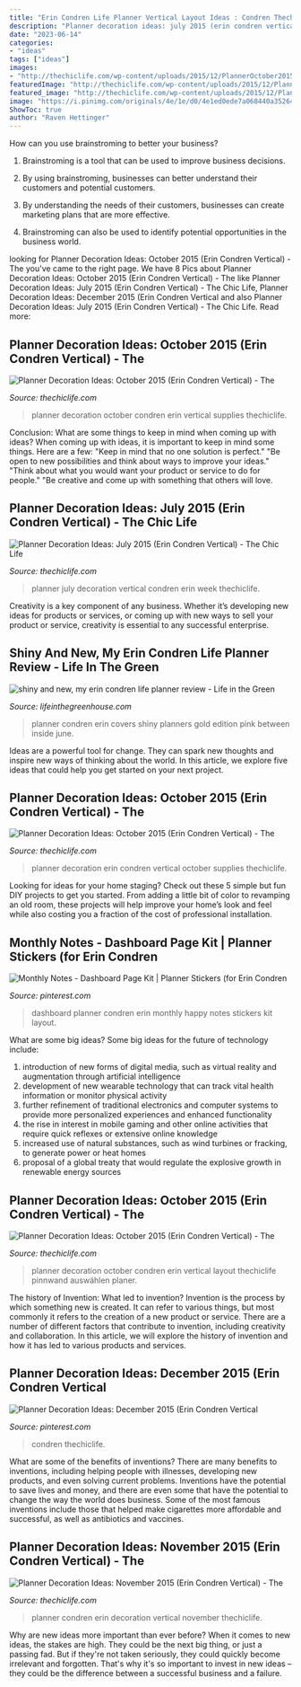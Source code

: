 ```yaml
---
title: "Erin Condren Life Planner Vertical Layout Ideas : Condren Thechiclife"
description: "Planner decoration ideas: july 2015 (erin condren vertical)"
date: "2023-06-14"
categories:
- "ideas"
tags: ["ideas"]
images:
- "http://thechiclife.com/wp-content/uploads/2015/12/PlannerOctober2015_WeekOf_01-R.jpg"
featuredImage: "http://thechiclife.com/wp-content/uploads/2015/12/PlannerNovember2015_WeekOf_09.jpg"
featured_image: "http://thechiclife.com/wp-content/uploads/2015/12/PlannerOctober2015_WeekOf_26-R.jpg"
image: "https://i.pinimg.com/originals/4e/1e/d0/4e1ed0ede7a068440a352644ecf0fbba.jpg"
ShowToc: true
author: "Raven Hettinger"
---
```



How can you use brainstroming to better your business?
1. Brainstroming is a tool that can be used to improve business decisions.
2. By using brainstroming, businesses can better understand their customers and potential customers.

3. By understanding the needs of their customers, businesses can create marketing plans that are more effective.

4. Brainstroming can also be used to identify potential opportunities in the business world.

	

		
looking for Planner Decoration Ideas: October 2015 (Erin Condren Vertical) - The you've came to the right page. We have 8 Pics about Planner Decoration Ideas: October 2015 (Erin Condren Vertical) - The like Planner Decoration Ideas: July 2015 (Erin Condren Vertical) - The Chic Life, Planner Decoration Ideas: December 2015 (Erin Condren Vertical and also Planner Decoration Ideas: July 2015 (Erin Condren Vertical) - The Chic Life. Read more:
		
    
## Planner Decoration Ideas: October 2015 (Erin Condren Vertical) - The

<img loading=lazy src="http://thechiclife.com/wp-content/uploads/2015/12/PlannerOctober2015_WeekOf_26-R.jpg" onerror="this.onerror=null;this.src='https://tse1.mm.bing.net/th?id=OIP.GbNtA2gOTEY2ydEdIP2hgQHaHa&amp;pid=15.1';" alt="Planner Decoration Ideas: October 2015 (Erin Condren Vertical) - The">

_Source: thechiclife.com_

>planner decoration october condren erin vertical supplies thechiclife. 

	

Conclusion: What are some things to keep in mind when coming up with ideas?
When coming up with ideas, it is important to keep in mind some things. Here are a few:
"Keep in mind that no one solution is perfect."
"Be open to new possibilities and think about ways to improve your ideas."
"Think about what you would want your product or service to do for people."
"Be creative and come up with something that others will love.

    
## Planner Decoration Ideas: July 2015 (Erin Condren Vertical) - The Chic Life

<img loading=lazy src="https://thechiclife.com/wp-content/uploads/2015/12/PlannerJuly2015_WeekOf_07-20.jpg" onerror="this.onerror=null;this.src='https://tse2.mm.bing.net/th?id=OIP.FE8nVs-ld83Ly4Tg-q6yvQHaHa&amp;pid=15.1';" alt="Planner Decoration Ideas: July 2015 (Erin Condren Vertical) - The Chic Life">

_Source: thechiclife.com_

>planner july decoration vertical condren erin week thechiclife. 

	

Creativity is a key component of any business. Whether it’s developing new ideas for products or services, or coming up with new ways to sell your product or service, creativity is essential to any successful enterprise.

    
## Shiny And New, My Erin Condren Life Planner Review - Life In The Green

<img loading=lazy src="http://www.lifeinthegreenhouse.com/wp-content/uploads/2013/06/IMG_79021.jpg" onerror="this.onerror=null;this.src='https://tse4.mm.bing.net/th?id=OIP.8AUOIiP8UEsBpTYILtcijQHaLH&amp;pid=15.1';" alt="shiny and new, my erin condren life planner review - Life in the Green">

_Source: lifeinthegreenhouse.com_

>planner condren erin covers shiny planners gold edition pink between inside june. 

	

Ideas are a powerful tool for change. They can spark new thoughts and inspire new ways of thinking about the world. In this article, we explore five ideas that could help you get started on your next project.

    
## Planner Decoration Ideas: October 2015 (Erin Condren Vertical) - The

<img loading=lazy src="http://thechiclife.com/wp-content/uploads/2015/12/PlannerOctober2015_WeekOf_01-R.jpg" onerror="this.onerror=null;this.src='https://tse2.mm.bing.net/th?id=OIP.ogb9mwJDtggKCqAMXQvGRAHaHa&amp;pid=15.1';" alt="Planner Decoration Ideas: October 2015 (Erin Condren Vertical) - The">

_Source: thechiclife.com_

>planner decoration erin condren vertical october supplies thechiclife. 

	

Looking for ideas for your home staging? Check out these 5 simple but fun DIY projects to get you started. From adding a little bit of color to revamping an old room, these projects will help improve your home’s look and feel while also costing you a fraction of the cost of professional installation.

    
## Monthly Notes - Dashboard Page Kit | Planner Stickers (for Erin Condren

<img loading=lazy src="https://i.pinimg.com/originals/4e/1e/d0/4e1ed0ede7a068440a352644ecf0fbba.jpg" onerror="this.onerror=null;this.src='https://tse3.mm.bing.net/th?id=OIP.6ITUPq96uUjFDfrlYWVYxAHaEe&amp;pid=15.1';" alt="Monthly Notes - Dashboard Page Kit | Planner Stickers (for Erin Condren">

_Source: pinterest.com_

>dashboard planner condren erin monthly happy notes stickers kit layout. 

	

What are some big ideas?
Some big ideas for the future of technology include: 
1) introduction of new forms of digital media, such as virtual reality and augmentation through artificial intelligence 
2) development of new wearable technology that can track vital health information or monitor physical activity 
3) further refinement of traditional electronics and computer systems to provide more personalized experiences and enhanced functionality 
4) the rise in interest in mobile gaming and other online activities that require quick reflexes or extensive online knowledge 
5) increased use of natural substances, such as wind turbines or fracking, to generate power or heat homes 
6) proposal of a global treaty that would regulate the explosive growth in renewable energy sources

    
## Planner Decoration Ideas: October 2015 (Erin Condren Vertical) - The

<img loading=lazy src="http://thechiclife.com/wp-content/uploads/2015/12/PlannerOctober2015_WeekOf_05.jpg" onerror="this.onerror=null;this.src='https://tse4.mm.bing.net/th?id=OIP.DjTVK51ybtFscHHUERcpOAHaHa&amp;pid=15.1';" alt="Planner Decoration Ideas: October 2015 (Erin Condren Vertical) - The">

_Source: thechiclife.com_

>planner decoration october condren erin vertical layout thechiclife pinnwand auswählen planer. 

	

The history of Invention: What led to invention?
Invention is the process by which something new is created. It can refer to various things, but most commonly it refers to the creation of a new product or service. There are a number of different factors that contribute to invention, including creativity and collaboration. In this article, we will explore the history of invention and how it has led to various products and services.

    
## Planner Decoration Ideas: December 2015 (Erin Condren Vertical

<img loading=lazy src="https://i.pinimg.com/originals/fb/45/d4/fb45d4a0ac1a20ecde74e1654dc938f5.jpg" onerror="this.onerror=null;this.src='https://tse4.mm.bing.net/th?id=OIP.yDANT0QmiUKFQ5U00-U-YgHaHa&amp;pid=15.1';" alt="Planner Decoration Ideas: December 2015 (Erin Condren Vertical">

_Source: pinterest.com_

>condren thechiclife. 

	

What are some of the benefits of inventions?
There are many benefits to inventions, including helping people with illnesses, developing new products, and even solving current problems. Inventions have the potential to save lives and money, and there are even some that have the potential to change the way the world does business. Some of the most famous inventions include those that helped make cigarettes more affordable and successful, as well as antibiotics and vaccines.

    
## Planner Decoration Ideas: November 2015 (Erin Condren Vertical) - The

<img loading=lazy src="http://thechiclife.com/wp-content/uploads/2015/12/PlannerNovember2015_WeekOf_09.jpg" onerror="this.onerror=null;this.src='https://tse1.mm.bing.net/th?id=OIP.XKbCDHLCZw2r9sc9aCjwpgHaHa&amp;pid=15.1';" alt="Planner Decoration Ideas: November 2015 (Erin Condren Vertical) - The">

_Source: thechiclife.com_

>planner condren erin decoration vertical november thechiclife. 

	

Why are new ideas more important than ever before?
When it comes to new ideas, the stakes are high. They could be the next big thing, or just a passing fad. But if they're not taken seriously, they could quickly become irrelevant and forgotten. That's why it's so important to invest in new ideas – they could be the difference between a successful business and a failure.

